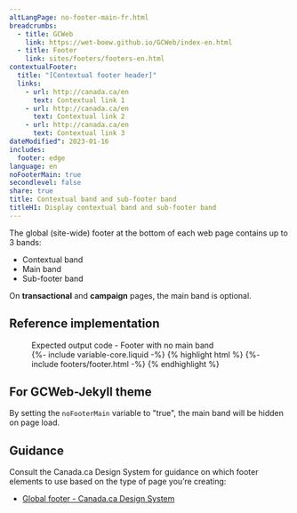 ```yaml
---
altLangPage: no-footer-main-fr.html
breadcrumbs:
  - title: GCWeb
    link: https://wet-boew.github.io/GCWeb/index-en.html
  - title: Footer
    link: sites/footers/footers-en.html
contextualFooter:
  title: "[Contextual footer header]"
  links:
    - url: http://canada.ca/en
      text: Contextual link 1
    - url: http://canada.ca/en
      text: Contextual link 2
    - url: http://canada.ca/en
      text: Contextual link 3
dateModified": 2023-01-16
includes:
  footer: edge
language: en
noFooterMain: true
secondlevel: false
share: true
title: Contextual band and sub-footer band
titleH1: Display contextual band and sub-footer band
---
```

<div class="wb-prettify all-pre hide"></div>

The global (site-wide) footer at the bottom of each web page contains up to 3 bands:
* Contextual band
* Main band
* Sub-footer band

On **transactional** and **campaign** pages, the main band is optional.

## Reference implementation
<figure>
  <figcaption class="h3">Expected output code - Footer with no main band</figcaption>
{%- include variable-core.liquid -%}
{% highlight html %}
	{%- include footers/footer.html -%}
{% endhighlight %}
</figure>

## For GCWeb-Jekyll theme
By setting the `noFooterMain` variable to "true", the main band will be hidden on page load.

## Guidance
Consult the Canada.ca Design System for guidance on which footer elements to use based on the type of page you’re creating:
* [Global footer - Canada.ca Design System](https://design.canada.ca/common-design-patterns/site-footer.html)